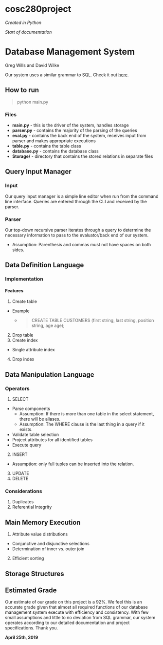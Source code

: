 # cosc280project
*Created in Python*

*Start of documentation*

# Database Management System
Greg Wills and David Wilke

Our system uses a similar grammar to SQL. Check it out [here](https://forcedotcom.github.io/phoenix/).

## How to run
> python main.py

### Files
* **main.py** - this is the driver of the system, handles storage
* **parser.py** - contains the majority of the parsing of the queries
* **eval.py** - contains the back end of the system, receives input from parser and makes appropriate executions
* **table.py** - contains the table class
* **database.py** - contains the database class
* **Storage/** - directory that contains the stored relations in separate files

## Query Input Manager
### Input
Our query input manager is a simple line editor when run from the command line interface. Queries
are entered through the CLI and received by the parser.

### Parser
Our top-down recursive parser iterates through a query to determine the necessary information
to pass to the evaluator/back end of our system.
* Assumption: Parenthesis and commas must not have spaces on both sides.

## Data Definition Language
### Implementation

#### Features
  1. Create table
  - Example
    - > CREATE TABLE CUSTOMERS (first string, last string, position string, age age);
  2. Drop table
  3. Create index
  * Single attribute index
  4. Drop index

## Data Manipulation Language
### Operators
  1. SELECT
  * Parse components
    * Assumption: If there is more than one table in the select statement, there will be aliases.
    * Assumption: The WHERE clause is the last thing in a query if it exists.
  * Validate table selection
  * Project attributes for all identified tables
  * Execute query
  2. INSERT
  * Assumption: only full tuples can be inserted into the relation.
  3. UPDATE
  4. DELETE

### Considerations
  1. Duplicates
  2. Referential Integrity

## Main Memory Execution

  1. Attribute value distributions
  * Conjunctive and disjunctive selections
  * Determination of inner vs. outer join
  2. Efficient sorting

## Storage Structures

## Estimated Grade
Our estimate of our grade on this project is a 92%. We feel this is an accurate grade given that almost all required functions of our database management system execute with efficiency and consistency. With few small assumptions and little to no deviation from SQL grammar, our system operates according to our detailed documentation and project specifications. Thank you.

**April 25th, 2019**
